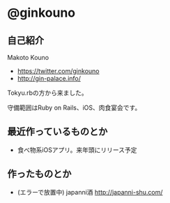 # @ginkouno

## 自己紹介

Makoto Kouno

- https://twitter.com/ginkouno
- http://gin-palace.info/

Tokyu.rbの方から来ました。

守備範囲はRuby on Rails、iOS、肉食宴会です。

## 最近作っているものとか

- 食べ物系iOSアプリ。来年頭にリリース予定

## 作ったものとか

- (エラーで放置中) japanni酒 http://japanni-shu.com/

